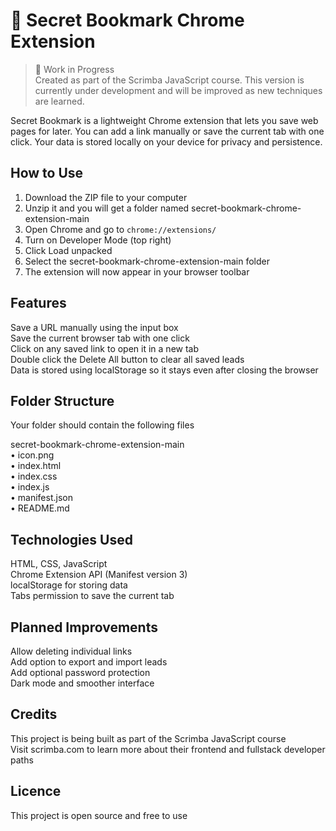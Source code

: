 # 🔐 Secret Bookmark Chrome Extension

> 🚧 Work in Progress  
> Created as part of the Scrimba JavaScript course. This version is currently under development and will be improved as new techniques are learned.

Secret Bookmark is a lightweight Chrome extension that lets you save web pages for later. You can add a link manually or save the current tab with one click. Your data is stored locally on your device for privacy and persistence.

## How to Use

1. Download the ZIP file to your computer  
2. Unzip it and you will get a folder named secret-bookmark-chrome-extension-main  
3. Open Chrome and go to `chrome://extensions/`  
4. Turn on Developer Mode (top right)  
5. Click Load unpacked  
6. Select the secret-bookmark-chrome-extension-main folder  
7. The extension will now appear in your browser toolbar

## Features

Save a URL manually using the input box  
Save the current browser tab with one click  
Click on any saved link to open it in a new tab  
Double click the Delete All button to clear all saved leads  
Data is stored using localStorage so it stays even after closing the browser

## Folder Structure

Your folder should contain the following files

secret-bookmark-chrome-extension-main  
• icon.png  
• index.html  
• index.css  
• index.js  
• manifest.json  
• README.md  

## Technologies Used

HTML, CSS, JavaScript  
Chrome Extension API (Manifest version 3)  
localStorage for storing data  
Tabs permission to save the current tab

## Planned Improvements

Allow deleting individual links  
Add option to export and import leads  
Add optional password protection  
Dark mode and smoother interface

## Credits

This project is being built as part of the Scrimba JavaScript course  
Visit scrimba.com to learn more about their frontend and fullstack developer paths

## Licence

This project is open source and free to use

